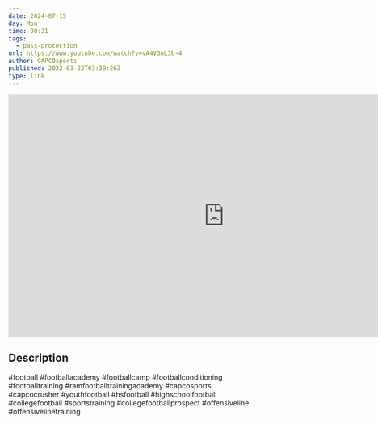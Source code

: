 ```yaml
---
date: 2024-07-15
day: Mon
time: 08:31
tags:
  - pass-protection
url: https://www.youtube.com/watch?v=vA4VGnL3b-4
author: CAPCOsports
published: 2022-03-22T03:39:26Z
type: link
---
```


<iframe width="854" height="480" src="https://www.youtube.com/embed/vA4VGnL3b-4" frameborder="0" allowfullscreen></iframe>

## Description
#football #footballacademy #footballcamp #footballconditioning #footballtraining #ramfootballtrainingacademy #capcosports #capcocrusher #youthfootball #hsfootball #highschoolfootball #collegefootball #sportstraining #collegefootballprospect #offensiveline #offensivelinetraining